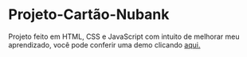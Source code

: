 # Projeto-Cartão-Nubank

Projeto feito em HTML, CSS e JavaScript com intuito de melhorar meu aprendizado, você pode conferir uma demo clicando [aqui.](https://marcio-brust.github.io/Projeto-Cart-o-Nubank/Nubank/)


